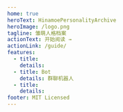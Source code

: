 ```yaml
---
home: true
heroText: HinamoePersonalityArchive
heroImage: /logo.png
tagline: 雏萌人格档案
actionText: 开始阅读 →
actionLink: /guide/
features:
  - title: 
    details: 
  - title: Bot
    details: 群聊机器人
  - title: 
    details: 
footer: MIT Licensed 
---
```

